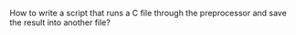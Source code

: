 How to write a script that runs a C file through the preprocessor and save the result into another file?
